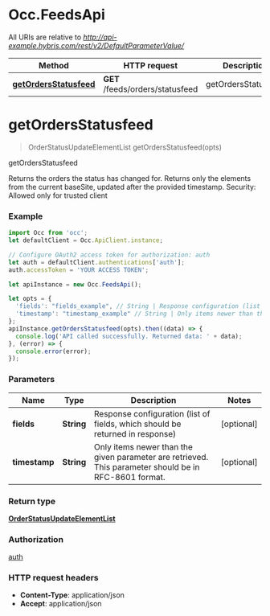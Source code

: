 # Occ.FeedsApi

All URIs are relative to *http://api-example.hybris.com/rest/v2/DefaultParameterValue/*

Method | HTTP request | Description
------------- | ------------- | -------------
[**getOrdersStatusfeed**](FeedsApi.md#getOrdersStatusfeed) | **GET** /feeds/orders/statusfeed | getOrdersStatusfeed


<a name="getOrdersStatusfeed"></a>
# **getOrdersStatusfeed**
> OrderStatusUpdateElementList getOrdersStatusfeed(opts)

getOrdersStatusfeed

Returns the orders the status has changed for. Returns only the elements from the current baseSite, updated after the provided timestamp.  Security: Allowed only for trusted client 

### Example
```javascript
import Occ from 'occ';
let defaultClient = Occ.ApiClient.instance;

// Configure OAuth2 access token for authorization: auth
let auth = defaultClient.authentications['auth'];
auth.accessToken = 'YOUR ACCESS TOKEN';

let apiInstance = new Occ.FeedsApi();

let opts = { 
  'fields': "fields_example", // String | Response configuration (list of fields, which should be returned in response)
  'timestamp': "timestamp_example" // String | Only items newer than the given parameter are retrieved. This parameter should be in RFC-8601 format.
};
apiInstance.getOrdersStatusfeed(opts).then((data) => {
  console.log('API called successfully. Returned data: ' + data);
}, (error) => {
  console.error(error);
});

```

### Parameters

Name | Type | Description  | Notes
------------- | ------------- | ------------- | -------------
 **fields** | **String**| Response configuration (list of fields, which should be returned in response) | [optional] 
 **timestamp** | **String**| Only items newer than the given parameter are retrieved. This parameter should be in RFC-8601 format. | [optional] 

### Return type

[**OrderStatusUpdateElementList**](OrderStatusUpdateElementList.md)

### Authorization

[auth](../README.md#auth)

### HTTP request headers

 - **Content-Type**: application/json
 - **Accept**: application/json

